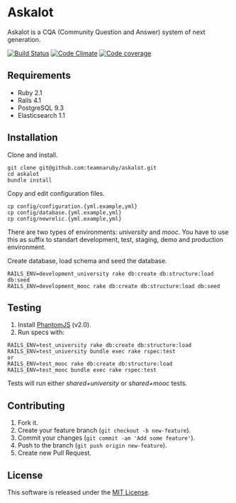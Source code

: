 # Askalot

Askalot is a CQA (Community Question and Answer) system of next generation.

[![Build Status](https://travis-ci.org/teamnaruby/askalot.png)](https://travis-ci.org/teamnaruby/askalot) [![Code Climate](https://codeclimate.com/github/teamnaruby/askalot.png)](https://codeclimate.com/github/teamnaruby/askalot) [![Code coverage](https://codeclimate.com/github/teamnaruby/askalot/coverage.png)](https://codeclimate.com/github/teamnaruby/askalot)

## Requirements

* Ruby 2.1
* Rails 4.1
* PostgreSQL 9.3
* Elasticsearch 1.1

## Installation

Clone and install.

```
git clone git@github.com:teamnaruby/askalot.git
cd askalot
bundle install
```

Copy and edit configuration files.

```
cp config/configuration.{yml.example,yml}
cp config/database.{yml.example,yml}
cp config/newrelic.{yml.example,yml}
```

There are two types of environments: *university* and *mooc*. You have to use this as suffix to standart development, test, staging, demo and production environment.

Create database, load schema and seed the database.

```
RAILS_ENV=development_university rake db:create db:structure:load db:seed
RAILS_ENV=development_mooc rake db:create db:structure:load db:seed
```

## Testing

1. Install [PhantomJS](http://phantomjs.org/) (v2.0).
2. Run specs with:

```
RAILS_ENV=test_university rake db:create db:structure:load
RAILS_ENV=test_university bundle exec rake rspec:test
or
RAILS_ENV=test_mooc rake db:create db:structure:load
RAILS_ENV=test_mooc bundle exec rake rspec:test
```

Tests will run either *shared+university* or *shared+mooc* tests.

## Contributing

1. Fork it.
2. Create your feature branch (`git checkout -b new-feature`).
3. Commit your changes (`git commit -am 'Add some feature'`).
4. Push to the branch (`git push origin new-feature`).
5. Create new Pull Request.

## License

This software is released under the [MIT License](LICENSE.md).
